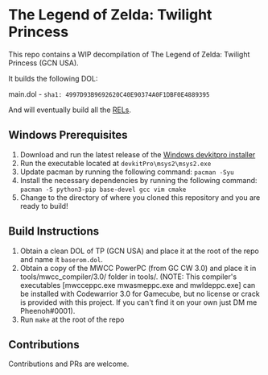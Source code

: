 # The Legend of Zelda: Twilight Princess

This repo contains a WIP decompilation of The Legend of Zelda: Twilight Princess (GCN USA).

It builds the following DOL:

main.dol - `sha1: 4997D93B9692620C40E90374A0F1DBF0E4889395`

And will eventually build all the [RELs](./rels_sha1.md).

## Windows Prerequisites

1. Download and run the latest release of the [Windows devkitpro installer](https://github.com/devkitPro/installer/releases)
2. Run the executable located at `devkitPro\msys2\msys2.exe`
3. Update pacman by running the following command: `pacman -Syu`
4. Install the necessary dependencies by running the following command: `pacman -S python3-pip base-devel gcc vim cmake`
5. Change to the directory of where you cloned this repository and you are ready to build!

## Build Instructions

1. Obtain a clean DOL of TP (GCN USA) and place it at the root of the repo and name it `baserom.dol`.
2. Obtain a copy of the MWCC PowerPC (from GC CW 3.0) and place it in tools/mwcc_compiler/3.0/ folder in tools/. (NOTE: This compiler's executables [mwcceppc.exe mwasmeppc.exe and mwldeppc.exe] can be installed with Codewarrior 3.0 for Gamecube, but no license or crack is provided with this project. If you can't find it on your own just DM me Pheenoh#0001).
4. Run `make` at the root of the repo

## Contributions

Contributions and PRs are welcome.
